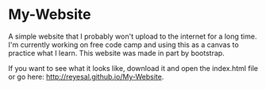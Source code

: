 # My-Website
A simple website that I probably won't upload to the internet for a long time. I'm currently working on free code camp
and using this as a canvas to practice what I learn. This website was made in part by bootstrap. 

If you want to see what it looks like, download it and open the index.html file or go here: http://reyesal.github.io/My-Website.
